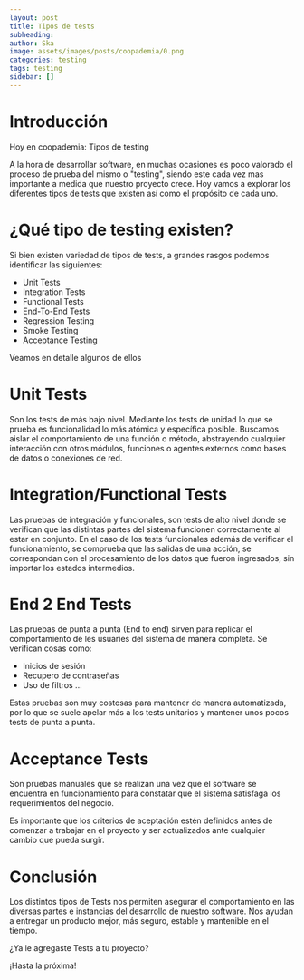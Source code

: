 ```yaml
---
layout: post
title: Tipos de tests
subheading: 
author: Ska
image: assets/images/posts/coopademia/0.png
categories: testing
tags: testing
sidebar: []
---
```

# Introducción
Hoy en coopademia: Tipos de testing

A la hora de desarrollar software, en muchas ocasiones es poco valorado el proceso de prueba del mismo o "testing", siendo este cada vez mas importante a medida que nuestro proyecto crece. Hoy vamos a explorar los diferentes tipos de tests que existen así como el propósito de cada uno.

# ¿Qué tipo de testing existen?

Si bien existen variedad de tipos de tests, a grandes rasgos podemos identificar las siguientes:

- Unit Tests
- Integration Tests
- Functional Tests
- End-To-End Tests
- Regression Testing
- Smoke Testing
- Acceptance Testing

Veamos en detalle algunos de ellos

# Unit Tests

Son los tests de más bajo nivel. Mediante los tests de unidad lo que se prueba es funcionalidad lo más atómica y específica posible. Buscamos aislar el comportamiento de una función o método, abstrayendo cualquier interacción con otros módulos, funciones o agentes externos como bases de datos o conexiones de red.

# Integration/Functional Tests

Las pruebas de integración y funcionales, son tests de alto nivel donde se verifican que las distintas partes del sistema funcionen correctamente al estar en conjunto. En el caso de los tests funcionales además de verificar el funcionamiento, se comprueba que las salidas de una acción, se correspondan con el procesamiento de los datos que fueron ingresados, sin importar los estados intermedios.


# End 2 End Tests

Las pruebas de punta a punta (End to end) sirven para replicar el comportamiento de les usuaries del sistema de manera completa. Se verifican cosas como:

- Inicios de sesión
- Recupero de contraseñas
- Uso de filtros
...

Estas pruebas son muy costosas para mantener de manera automatizada, por lo que se suele apelar más a los tests unitarios y mantener unos pocos tests de punta a punta.

# Acceptance Tests

Son pruebas manuales que se realizan una vez que el software se encuentra en funcionamiento para constatar que el sistema satisfaga los requerimientos del negocio.

Es importante que los criterios de aceptación estén definidos antes de comenzar a trabajar en el proyecto y ser actualizados ante cualquier cambio que pueda surgir.

# Conclusión

Los distintos tipos de Tests nos permiten asegurar el comportamiento en las diversas partes e instancias del desarrollo de nuestro software. Nos ayudan a entregar un producto mejor, más seguro, estable y mantenible en el tiempo.

¿Ya le agregaste Tests a tu proyecto?

¡Hasta la próxima!


